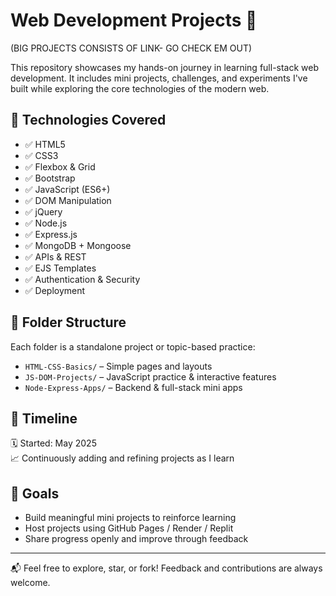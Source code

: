 # Web Development Projects 🚀
(BIG PROJECTS CONSISTS OF LINK- GO CHECK EM OUT)

This repository showcases my hands-on journey in learning full-stack web development. It includes mini projects, challenges, and experiments I've built while exploring the core technologies of the modern web.

## 🔧 Technologies Covered
- ✅ HTML5
- ✅ CSS3
- ✅ Flexbox & Grid
- ✅ Bootstrap
- ✅ JavaScript (ES6+)
- ✅ DOM Manipulation
- ✅ jQuery
- ✅ Node.js
- ✅ Express.js
- ✅ MongoDB + Mongoose
- ✅ APIs & REST
- ✅ EJS Templates
- ✅ Authentication & Security
- ✅ Deployment

## 📁 Folder Structure
Each folder is a standalone project or topic-based practice:
- `HTML-CSS-Basics/` – Simple pages and layouts
- `JS-DOM-Projects/` – JavaScript practice & interactive features
- `Node-Express-Apps/` – Backend & full-stack mini apps

## 📅 Timeline
🗓️ Started: May 2025  
📈 Continuously adding and refining projects as I learn

## 🎯 Goals
- Build meaningful mini projects to reinforce learning  
- Host projects using GitHub Pages / Render / Replit  
- Share progress openly and improve through feedback

---

📬 Feel free to explore, star, or fork! Feedback and contributions are always welcome.

